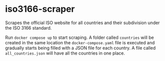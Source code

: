 # iso3166-scraper

Scrapes the official ISO website for all countries and their subdivision under the ISO 3166 standard.

Run `docker compose up` to start scraping. A folder called `countries` will be created in the same location the
`docker-compose.yaml` file is executed and gradually starts being filled with a JSON file for each country. A file
called `all_countries.json` will have all the countries in one place.